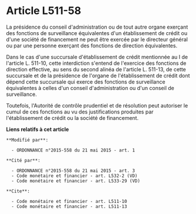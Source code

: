 # Article L511-58

La présidence du conseil d'administration ou de tout autre organe exerçant des fonctions de surveillance équivalentes d'un
établissement de crédit ou d'une société de financement ne peut être exercée par le directeur général ou par une personne
exerçant des fonctions de direction équivalentes. 

Dans le cas d'une succursale d'établissement de crédit mentionnée au I de l'article L. 511-10, cette interdiction s'entend de
l'exercice des fonctions de direction effective, au sens du second alinéa de l'article L. 511-13, de cette succursale et de
la présidence de l'organe de l'établissement de crédit dont dépend cette succursale qui exerce des fonctions de surveillance
équivalentes à celles d'un conseil d'administration ou d'un conseil de surveillance. 

Toutefois, l'Autorité de contrôle prudentiel et de résolution peut autoriser le cumul de ces fonctions au vu des
justifications produites par l'établissement de crédit ou la société de financement.

**Liens relatifs à cet article**

	**Modifié par**:

	  - ORDONNANCE n°2015-558 du 21 mai 2015 - art. 1

	**Cité par**:

	  - ORDONNANCE n°2015-558 du 21 mai 2015 - art. 3
	  - Code monétaire et financier - art. L532-2 (VD)
	  - Code monétaire et financier - art. L533-29 (VD)

	**Cite**:

	  - Code monétaire et financier - art. L511-10
	  - Code monétaire et financier - art. L511-13
